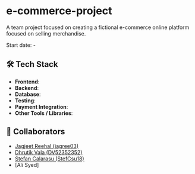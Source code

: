 # e-commerce-project
A team project focused on creating a fictional e-commerce online platform focused on selling merchandise.

Start date: -

## 🛠 Tech Stack
- **Frontend**:
- **Backend**:
- **Database**:
- **Testing**:
- **Payment Integration**: 
- **Other Tools / Libraries**: 


## 👥 Collaborators
- [Jagjeet Reehal (jagree03)](https://github.com/jagree03)
- [Dhrutik Vala (DV52352352)](https://github.com/DV52352352)
- [Stefan Calarasu (StefCsu18)](https://github.com/StefCsu18)
- [Ali Syed]
